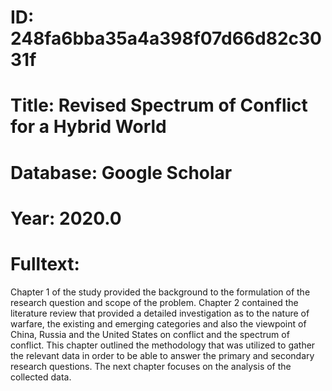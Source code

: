 # ID: 248fa6bba35a4a398f07d66d82c3031f
# Title: Revised Spectrum of Conflict for a Hybrid World
# Database: Google Scholar
# Year: 2020.0
# Fulltext:
Chapter 1 of the study provided the background to the formulation of the research question and scope of the problem.
Chapter 2 contained the literature review that provided a detailed investigation as to the nature of warfare, the existing and emerging categories and also the viewpoint of China, Russia and the United States on conflict and the spectrum of conflict.
This chapter outlined the methodology that was utilized to gather the relevant data in order to be able to answer the primary and secondary research questions.
The next chapter focuses on the analysis of the collected data.
  
